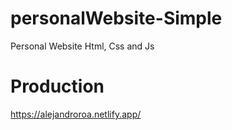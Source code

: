 # personalWebsite-Simple
Personal Website Html, Css and Js

# Production
https://alejandroroa.netlify.app/